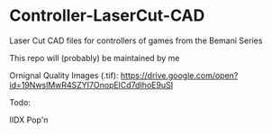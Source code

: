 # Controller-LaserCut-CAD
Laser Cut CAD files for controllers of games from the Bemani Series

This repo will (probably) be maintained by me

Ornignal Quality Images (.tif): https://drive.google.com/open?id=19NwslMwR4SZYI7OnopElCd7dIhoE9uSI 

Todo:

IIDX
Pop'n
